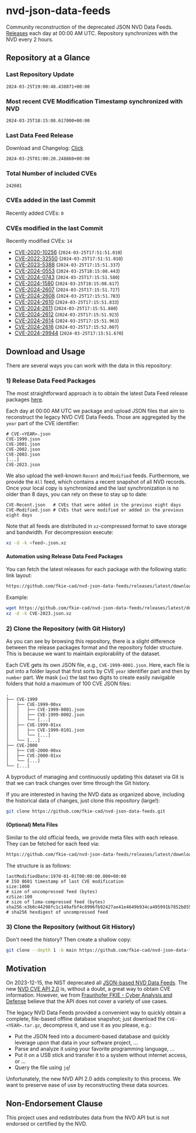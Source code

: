 # nvd-json-data-feeds

Community reconstruction of the deprecated JSON NVD Data Feeds. 
[Releases](https://github.com/fkie-cad/nvd-json-data-feeds/releases/latest) each day at 00:00 AM UTC.
Repository synchronizes with the NVD every 2 hours.

## Repository at a Glance

### Last Repository Update

```plain
2024-03-25T19:00:48.438871+00:00
```

### Most recent CVE Modification Timestamp synchronized with NVD

```plain
2024-03-25T18:15:08.617000+00:00
```

### Last Data Feed Release

Download and Changelog: [Click](https://github.com/fkie-cad/nvd-json-data-feeds/releases/latest)

```plain
2024-03-25T01:00:20.248860+00:00
```

### Total Number of included CVEs

```plain
242601
```

### CVEs added in the last Commit

Recently added CVEs: `0`



### CVEs modified in the last Commit

Recently modified CVEs: `14`

* [CVE-2020-10256](CVE-2020/CVE-2020-102xx/CVE-2020-10256.json) (`2024-03-25T17:51:51.010`)
* [CVE-2022-32550](CVE-2022/CVE-2022-325xx/CVE-2022-32550.json) (`2024-03-25T17:51:51.010`)
* [CVE-2023-5388](CVE-2023/CVE-2023-53xx/CVE-2023-5388.json) (`2024-03-25T17:15:51.337`)
* [CVE-2024-0553](CVE-2024/CVE-2024-05xx/CVE-2024-0553.json) (`2024-03-25T18:15:08.443`)
* [CVE-2024-0743](CVE-2024/CVE-2024-07xx/CVE-2024-0743.json) (`2024-03-25T17:15:51.580`)
* [CVE-2024-1580](CVE-2024/CVE-2024-15xx/CVE-2024-1580.json) (`2024-03-25T18:15:08.617`)
* [CVE-2024-2607](CVE-2024/CVE-2024-26xx/CVE-2024-2607.json) (`2024-03-25T17:15:51.727`)
* [CVE-2024-2608](CVE-2024/CVE-2024-26xx/CVE-2024-2608.json) (`2024-03-25T17:15:51.783`)
* [CVE-2024-2610](CVE-2024/CVE-2024-26xx/CVE-2024-2610.json) (`2024-03-25T17:15:51.833`)
* [CVE-2024-2611](CVE-2024/CVE-2024-26xx/CVE-2024-2611.json) (`2024-03-25T17:15:51.880`)
* [CVE-2024-2612](CVE-2024/CVE-2024-26xx/CVE-2024-2612.json) (`2024-03-25T17:15:51.923`)
* [CVE-2024-2614](CVE-2024/CVE-2024-26xx/CVE-2024-2614.json) (`2024-03-25T17:15:51.963`)
* [CVE-2024-2616](CVE-2024/CVE-2024-26xx/CVE-2024-2616.json) (`2024-03-25T17:15:52.007`)
* [CVE-2024-29944](CVE-2024/CVE-2024-299xx/CVE-2024-29944.json) (`2024-03-25T17:15:51.670`)


## Download and Usage

There are several ways you can work with the data in this repository:

### 1) Release Data Feed Packages

The most straightforward approach is to obtain the latest Data Feed release packages [here](https://github.com/fkie-cad/nvd-json-data-feeds/releases/latest).

Each day at 00:00 AM UTC we package and upload JSON files that aim to reconstruct the legacy NVD CVE Data Feeds.
Those are aggregated by the `year` part of the CVE identifier:

```
# CVE-<YEAR>.json
CVE-1999.json
CVE-2001.json
CVE-2002.json
CVE-2003.json
[...]
CVE-2023.json
```

We also upload the well-known `Recent` and `Modified` feeds.
Furthermore, we provide the `All` feed, which contains a recent snapshot of all NVD records.
Once your local copy is synchronized and the last synchronization is no older than 8 days, you can rely on these to stay up to date:

```plain
CVE-Recent.json   # CVEs that were added in the previous eight days
CVE-Modified.json # CVEs that were modified or added in the previous eight days
```

Note that all feeds are distributed in `xz`-compressed format to save storage and bandwidth.
For decompression execute:

```sh
xz -d -k <feed>.json.xz
```


#### Automation using Release Data Feed Packages

You can fetch the latest releases for each package with the following static link layout:

```sh
https://github.com/fkie-cad/nvd-json-data-feeds/releases/latest/download/CVE-<YEAR>.json.xz
```

Example:

```sh
wget https://github.com/fkie-cad/nvd-json-data-feeds/releases/latest/download/CVE-2023.json.xz
xz -d -k CVE-2023.json.xz
```



### 2) Clone the Repository (with Git History)

As you can see by browsing this repository, there is a slight difference between the release packages format and the repository folder structure.
This is because we want to maintain explorability of the dataset.

Each CVE gets its own JSON file, e.g., `CVE-1999-0001.json`.
Here, each file is put into a folder layout that first sorts by CVE `year` identifier part and then by `number` part.
We mask (`xx`) the last two digits to create easily navigable folders that hold a maximum of 100 CVE JSON files:

```plain
.
├── CVE-1999
│   ├── CVE-1999-00xx
│   │   ├── CVE-1999-0001.json
│   │   ├── CVE-1999-0002.json
│   │   └── [...]
│   ├── CVE-1999-01xx
│   │   ├── CVE-1999-0101.json
│   │   └── [...]
│   └── [...]
├── CVE-2000
│   ├── CVE-2000-00xx
│   ├── CVE-2000-01xx
│   └── [...]
└── [...]
```

A byproduct of managing and continuously updating this dataset via Git is that we can track changes over time through the Git history.

If you are interested in having the NVD data as organized above, including the historical data of changes, just clone this repository (large!):

```sh
git clone https://github.com/fkie-cad/nvd-json-data-feeds.git
```

#### (Optional) Meta Files

Similar to the old official feeds, we provide meta files with each release. They can be fetched for each feed via:

```sh
https://github.com/fkie-cad/nvd-json-data-feeds/releases/latest/download/CVE-<YEAR>.meta
```

The structure is as follows:

```plain
lastModifiedDate:1970-01-01T00:00:00.000+00:00                          # ISO 8601 timestamp of last CVE modification
size:1000                                                               # size of uncompressed feed (bytes)
xzSize:100                                                              # size of lzma-compressed feed (bytes)
sha256:e3b0c44298fc1c149afbf4c8996fb92427ae41e4649b934ca495991b7852b855 # sha256 hexdigest of uncompressed feed
```


### 3) Clone the Repository (without Git History)

Don't need the history? Then create a shallow copy:

```sh
git clone --depth 1 -b main https://github.com/fkie-cad/nvd-json-data-feeds.git
```

## Motivation

On 2023-12-15, the NIST deprecated all [JSON-based NVD Data Feeds](https://nvd.nist.gov/vuln/data-feeds#divRetirementBanner-1).
The new [NVD CVE API 2.0](https://nvd.nist.gov/developers/vulnerabilities) is, without a doubt, a great way to obtain CVE information.
However, we from [Fraunhofer FKIE - Cyber Analysis and Defense](https://www.fkie.fraunhofer.de/en/departments/cad.html) believe that the API does not cover a variety of use cases.

The legacy NVD Data Feeds provided a convenient way to quickly obtain a complete, file-based offline database snapshot; just download the `CVE-<YEAR>.tar.gz`, decompress it, and use it as you please, e.g.:

* Put the JSON feed into a document-based database and quickly leverage upon that data in your software project, ...
* Parse and analyze it using your favorite programming language, ...
* Put it on a USB stick and transfer it to a system without internet access, or ...
* Query the file using `jq`!

Unfortunately, the new NVD API 2.0 adds complexity to this process.
We want to preserve ease of use by reconstructing these data sources.

## Non-Endorsement Clause

This project uses and redistributes data from the NVD API but is not endorsed or certified by the NVD.